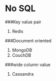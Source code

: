 # No SQL


###Key value pair

1. Redis

###Document oriented
1. MongoDB
2. CouchDB

###wide column value
1. Cassandra